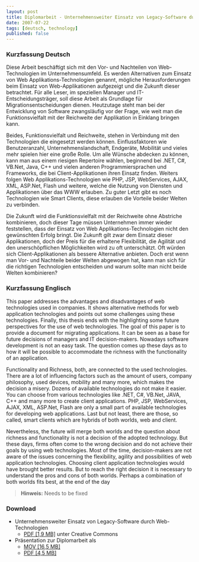 ```yaml
---
layout: post
title: Diplomarbeit - Unternehmensweiter Einsatz von Legacy-Software durch Web-Technologien
date: 2007-07-22
tags: [deutsch, technology]
published: false
---
```


### Kurzfassung Deutsch
Diese Arbeit beschäftigt sich mit den Vor- und Nachteilen von Web-Technologien im Unternehmensumfeld. Es werden Alternativen zum Einsatz von Web Applikations-Technologien genannt, mögliche Herausforderungen beim Einsatz von Web-Applikationen aufgezeigt und die Zukunft dieser betrachtet. Für alle Leser, im speziellen Manager und IT-Entscheidungsträger, soll diese Arbeit als Grundlage für Migrationsentscheidungen dienen. Heutzutage steht man bei der Entwicklung von Software zwangsläufig vor der Frage, wie weit man die Funktionsvielfalt mit der Reichweite der Applikation in Einklang bringen kann.

Beides, Funktionsvielfalt und Reichweite, stehen in Verbindung mit den Technologien die eingesetzt werden können. Einflussfaktoren wie Benutzeranzahl, Unternehmenslandschaft, Endgeräte, Mobilität und vieles mehr spielen hier eine große Rolle. Um alle Wünsche abdecken zu können, kann man aus einem riesigen Repertoire wählen, beginnend bei .NET, C#, VB.Net, Java, C++ und vielen anderen Programmiersprachen und Frameworks, die bei Client-Applikationen ihren Einsatz finden. Weiters folgen Web Applikations-Technologien wie PHP, JSP, WebServices, AJAX, XML, ASP.Net, Flash und weitere, welche die Nutzung von Diensten und Applikationen über das WWW erlauben. Zu guter Letzt gibt es noch Technologien wie Smart Clients, diese erlauben die Vorteile beider Welten zu verbinden.

Die Zukunft wird die Funktionsvielfalt mit der Reichweite ohne Abstriche kombinieren, doch dieser Tage müssen Unternehmen immer wieder feststellen, dass der Einsatz von Web Applikations-Technologien nicht den gewünschten Erfolg bringt. Die Zukunft gilt zwar dem Einsatz dieser Applikationen, doch der Preis für die erhaltene Flexibilität, die Agilität und den unerschöpflichen Möglichkeiten wird zu oft unterschätzt. Oft würden sich Client-Applikationen als bessere Alternative anbieten. Doch erst wenn man Vor- und Nachteile beider Welten abgewogen hat, kann man sich für die richtigen Technologien entscheiden und warum sollte man nicht beide Welten kombinieren?

### Kurzfassung Englisch
This paper addresses the advantages and disadvantages of web technologies used in companies. It shows alternative methods for web application technologies and points out some challenges using these technologies. Finally, this thesis ends with the highlighting some future perspectives for the use of web technologies. The goal of this paper is to provide a document for migrating applications. It can be seen as a base for future decisions of managers and IT decision-makers. Nowadays software development is not an easy task. The question comes up these days as to how it will be possible to accommodate the richness with the functionality of an application.

Functionality and Richness, both, are connected to the used technologies. There are a lot of influencing factors such as the amount of users, company philosophy, used devices, mobility and many more, which makes the decision a misery. Dozens of available technologies do not make it easier. You can choose from various technologies like .NET, C#, VB.Net, JAVA, C++ and many more to create client applications. PHP, JSP, WebServices, AJAX, XML, ASP.Net, Flash are only a small part of available technologies for developing web applications. Last but not least, there are those, so called, smart clients which are hybrids of both worlds, web and client.

Nevertheless, the future will merge both worlds and the question about richness and functionality is not a decision of the adopted technology. But these days, firms often come to the wrong decision and do not achieve their goals by using web technologies. Most of the time, decision-makers are not aware of the issues concerning the flexibility, agility and possibilities of web application technologies. Choosing client application technologies would have brought better results. But to reach the right decision it is necessary to understand the pros and cons of both worlds. Perhaps a combination of both worlds fits best, at the end of the day


> __Hinweis:__ Needs to be fixed
### Download
* Unternehmensweiter Einsatz von Legacy-Software durch Web-Technologien 
    * [PDF [1,9 MB]](/uploads/diplomarbeit/DA.pdf) unter Creative Commons
* Präsentation zur Diplomarbeit als
    * [MOV [16,5 MB]](http://blog.gotchi.at/uploads/diplomarbeit/DA%20Keynote.mov)
    * [PDF [4,5 MB]](http://blog.gotchi.at/uploads/diplomarbeit/DA%20Keynote.pdf)